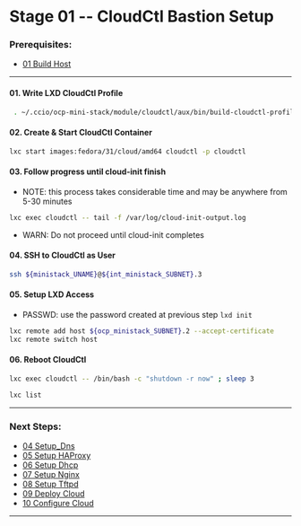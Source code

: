 # Stage 01 -- CloudCtl Bastion Setup

### Prerequisites:
  + [01 Build Host]
    
--------------------------------------------------------------------------------
#### 01\. Write LXD CloudCtl Profile
```sh
 . ~/.ccio/ocp-mini-stack/module/cloudctl/aux/bin/build-cloudctl-profile
```
#### 02\. Create & Start CloudCtl Container
```sh
lxc start images:fedora/31/cloud/amd64 cloudctl -p cloudctl
```
#### 03\. Follow progress until cloud-init finish
  - NOTE: this process takes considerable time and may be anywhere from 5-30 minutes
```sh
lxc exec cloudctl -- tail -f /var/log/cloud-init-output.log
```
  - WARN: Do not proceed until cloud-init completes
#### 04\. SSH to CloudCtl as User
```sh
ssh ${ministack_UNAME}@${int_ministack_SUBNET}.3
```
#### 05\. Setup LXD Access
  - PASSWD: use the password created at previous step `lxd init`
```sh
lxc remote add host ${ocp_ministack_SUBNET}.2 --accept-certificate
lxc remote switch host 
```
#### 06\. Reboot CloudCtl
```sh
lxc exec cloudctl -- /bin/bash -c "shutdown -r now" ; sleep 3
```
```sh
lxc list
```
---------------------------------------------------------------------------------
### Next Steps:
  + [04 Setup_Dns]
  + [05 Setup HAProxy]
  + [06 Setup Dhcp]
  + [07 Setup Nginx]
  + [08 Setup Tftpd]
  + [09 Deploy Cloud]
  + [10 Configure Cloud]
--------------------------------------------------------------------------------
<!-- Markdown link & img dfn's -->
[Ansible Automation]:/ansible/README.md
[00 Introduction]:/00_Introduction.md
[01 Build Host]:/01_Build_Host.md
[02 Build Bastion]:/02_Build_Bastion.md
[03 Build Gateway]:/03_Build_Gateway.md
[04 Setup_Dns]:/04_Setup_DNS.md
[05 Setup HAProxy]:/05_Setup_HAProxy.md
[06 Setup Dhcp]:/06_Setup_DHCP.md
[07 Setup Nginx]:/07_Setup_Nginx.md
[08 Setup Tftpd]:/08_Setup_Tftpd.md
[09 Deploy Cloud]:/09_Deploy_Cloud.md
[10 Configure Cloud]:/10_Configure_Cloud.md

